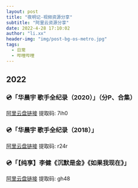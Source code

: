 ```yaml
---
layout: post
title: "夜明记-视频资源分享"
subtitle: "阿里云资源分享"
date: 2022-4-28 17:10:02
author: "li.xx"
header-img: "img/post-bg-os-metro.jpg"
tags: 
  - 日常
  - 哔哩哔哩 
---
```


## 2022

### 💿「华晨宇 歌手全纪录（2020）」（分P、合集）

[阿里云盘链接](https://www.aliyundrive.com/s/M9JNXdQyVxd) 提取码: 7ih0 

### 💿「华晨宇 歌手全纪录（2018）」

[阿里云盘链接](https://www.aliyundrive.com/s/gbH8uAz4pj5) 提取码: r24r 

### 💿「【纯享】李健《沉默是金》《如果我现在》」

[阿里云盘链接](https://www.aliyundrive.com/s/xHZZYJkMW1A) 提取码: gh48

